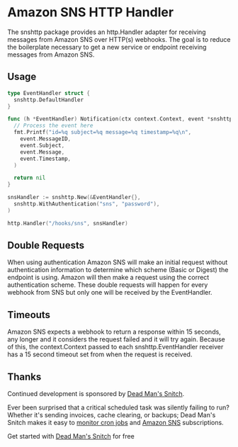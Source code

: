 # Amazon SNS HTTP Handler

The snshttp package provides an http.Handler adapter for receiving messages
from Amazon SNS over HTTP(s) webhooks. The goal is to reduce the boilerplate
necessary to get a new service or endpoint receiving messages from Amazon SNS.

## Usage

```go
type EventHandler struct {
  snshttp.DefaultHandler
}

func (h *EventHandler) Notification(ctx context.Context, event *snshttp.Notification) error {
  // Process the event here
  fmt.Printf("id=%q subject=%q message=%q timestamp=%q\n",
    event.MessageID,
    event.Subject,
    event.Message,
    event.Timestamp,
  )

  return nil
}

snsHandler := snshttp.New(&EventHandler{},
  snshttp.WithAuthentication("sns", "password"),
)

http.Handler("/hooks/sns", snsHandler)
```

## Double Requests

When using authentication Amazon SNS will make an initial request without
authentication information to determine which scheme (Basic or Digest) the
endpoint is using. Amazon will then make a request using the correct
authentication scheme. These double requests will happen for every webhook from
SNS but only one will be received by the EventHandler.

## Timeouts

Amazon SNS expects a webhook to return a response within 15 seconds, any longer
and it considers the request failed and it will try again. Because of this, the
context.Context passed to each snshttp.EventHandler receiver has a 15 second
timeout set from when the request is received.

## Thanks

Continued development is sponsored by [Dead Man's Snitch](https://deadmanssnitch.com).

Ever been surprised that a critical scheduled task was silently failing to
run? Whether it's sending invoices, cache clearing, or backups; Dead Man's
Snitch makes it easy to [monitor cron jobs](https://deadmanssnitch.com/docs/cron-job-monitoring)
and [Amazon SNS](https://deadmanssnitch.com/docs/amazon-sns) subscriptions.

Get started with [Dead Man's Snitch](https://deadmanssnitch.com/plans) for free

